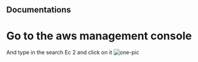 ## Documentations

# Go to the aws management console
And type in the search Ec 2 and click on it
![one-pic](img/pic-1.png)